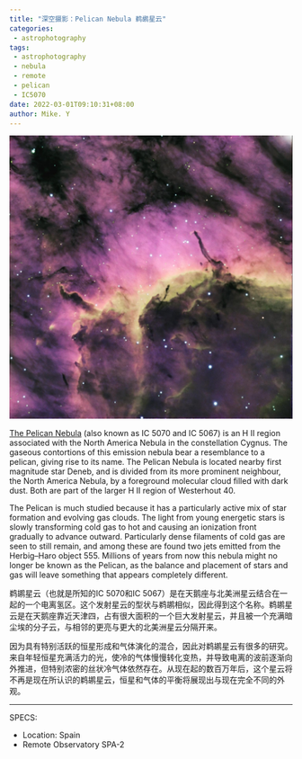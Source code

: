 ```yaml
---
title: "深空摄影：Pelican Nebula 鹈鹕星云"
categories:
 - astrophotography
tags:
 - astrophotography
 - nebula
 - remote
 - pelican
 - IC5070
date: 2022-03-01T09:10:31+08:00
author: Mike. Y
---
```


![C70D7ACB-DB2D-4AFE-B938-BF83117EB39C](../../../static/images/C70D7ACB-DB2D-4AFE-B938-BF83117EB39C.jpg)



[The Pelican Nebula](https://en.wikipedia.org/wiki/Pelican_Nebula) (also known as IC 5070 and IC 5067) is an H II region associated with the North America Nebula in the constellation Cygnus. The gaseous contortions of this emission nebula bear a resemblance to a pelican, giving rise to its name. The Pelican Nebula is located nearby first magnitude star Deneb, and is divided from its more prominent neighbour, the North America Nebula, by a foreground molecular cloud filled with dark dust. Both are part of the larger H II region of Westerhout 40.

The Pelican is much studied because it has a particularly active mix of star formation and evolving gas clouds. The light from young energetic stars is slowly transforming cold gas to hot and causing an ionization front gradually to advance outward. Particularly dense filaments of cold gas are seen to still remain, and among these are found two jets emitted from the Herbig–Haro object 555. Millions of years from now this nebula might no longer be known as the Pelican, as the balance and placement of stars and gas will leave something that appears completely different.



鹈鹕星云（也就是所知的IC 5070和IC 5067）是在天鹅座与北美洲星云结合在一起的一个电离氢区。这个发射星云的型状与鹈鹕相似，因此得到这个名称。鹈鹕星云是在天鹅座靠近天津四，占有很大面积的一个巨大发射星云，并且被一个充满暗尘埃的分子云，与相邻的更亮与更大的北美洲星云分隔开来。

因为具有特别活跃的恒星形成和气体演化的混合，因此对鹈鹕星云有很多的研究。来自年轻恒星充满活力的光，使冷的气体慢慢转化变热，并导致电离的波前逐渐向外推进，但特别浓密的丝状冷气体依然存在。从现在起的数百万年后，这个星云将不再是现在所认识的鹈鹕星云，恒星和气体的平衡将展现出与现在完全不同的外观。

---

SPECS: 
- Location: Spain
- Remote Observatory SPA-2